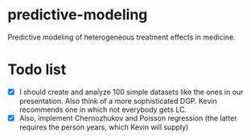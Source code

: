 # predictive-modeling
Predictive modeling of heterogeneous treatment effects in medicine.

# Todo list
* [x]  I should create and analyze 100 simple datasets like the ones in our presentation. Also think of a more sophisticated DGP. Kevin recommends one in which not everybody gets LC.
* [x]  Also, implement Chernozhukov and Poisson regression (the latter requires the person years, which Kevin will supply)
